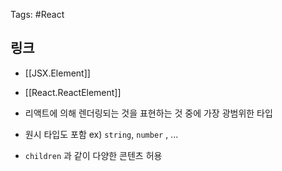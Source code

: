Tags: #React 
## 링크
- [[JSX.Element]]
- [[React.ReactElement]]

-  리액트에 의해 렌더링되는 것을 표현하는 것 중에 가장 광범위한 타입
- 원시 타입도 포함 ex) `string`, `number` , ...
- `children` 과 같이 다양한 콘텐츠 허용